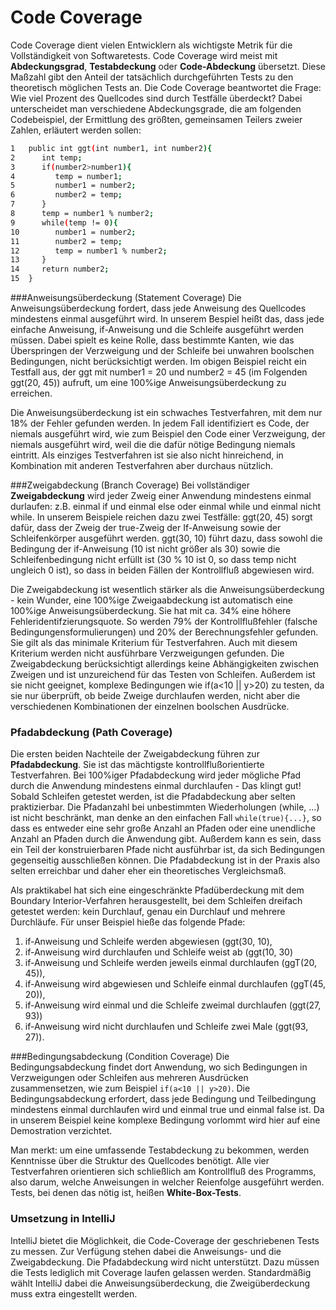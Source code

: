 # Code Coverage

Code Coverage dient vielen Entwicklern als wichtigste Metrik für die Vollständigkeit von Softwaretests. Code Coverage wird meist mit 
**Abdeckungsgrad**, **Testabdeckung** oder **Code-Abdeckung** übersetzt. Diese Maßzahl gibt den Anteil der tatsächlich durchgeführten 
Tests zu den theoretisch möglichen Tests an. Die Code Coverage beantwortet die Frage: Wie viel Prozent des Quellcodes sind durch 
Testfälle überdeckt? Dabei unterscheidet man verschiedene Abdeckungsgrade, die am folgenden Codebeispiel, der Ermittlung des größten, 
gemeinsamen Teilers zweier Zahlen, erläutert werden sollen:

```sh 
1   public int ggt(int number1, int number2){ 
2      int temp; 
3      if(number2>number1){ 
4         temp = number1;
5         number1 = number2;
6         number2 = temp;  
7      } 
8      temp = number1 % number2;
9      while(temp != 0){
10        number1 = number2;
11        number2 = temp;
12        temp = number1 % number2;
13     } 
14     return number2; 
15  } 
```

###Anweisungsüberdeckung (Statement Coverage)
Die Anweisungsüberdeckung fordert, dass jede Anweisung des Quellcodes mindestens einmal ausgeführt wird. In unserem Bespiel heißt das,
dass jede einfache Anweisung, if-Anweisung und die Schleife ausgeführt werden müssen. Dabei spielt es keine Rolle, dass bestimmte Kanten,
wie das Überspringen der Verzweigung und der Schleife bei unwahren boolschen Bedingungen, nicht berücksichtigt werden. Im obigen Beispiel
reicht ein Testfall aus, der ggt mit number1 = 20 und number2 = 45 (im Folgenden ggt(20, 45)) aufruft, um eine 100%ige Anweisungsüberdeckung zu 
erreichen. 

Die Anweisungsüberdeckung ist ein schwaches Testverfahren, mit dem nur 18% der Fehler gefunden werden. In jedem Fall identifiziert es Code,
der niemals ausgeführt wird, wie zum Beispiel den Code einer Verzweigung, der niemals ausgeführt wird, weil die die dafür nötige Bedingung
niemals eintritt. Als einziges Testverfahren ist sie also nicht hinreichend, in Kombination mit anderen Testverfahren aber durchaus nützlich. 

###Zweigabdeckung (Branch Coverage)
Bei vollständiger **Zweigabdeckung**  wird jeder Zweig einer Anwendung mindestens einmal durlaufen: z.B. einmal if und einmal else oder einmal
while und einmal nicht while. In unserem Beispiele reichen dazu zwei Testfälle: ggt(20, 45) sorgt dafür, dass der Zweig der true-Zweig der If-Anweisung 
sowie der Schleifenkörper ausgeführt werden. ggt(30, 10) führt dazu, dass sowohl die Bedingung der if-Anweisung (10 ist nicht größer als 30) sowie
die Schleifenbedingung nicht erfüllt ist (30 % 10 ist 0, so dass temp nicht ungleich 0 ist), so dass in beiden Fällen der Kontrollfluß
abgewiesen wird. 

Die Zweigabdeckung ist wesentlich stärker als die Anweisungsüberdeckung - kein Wunder, eine 100%ige Zweigaabdeckung ist automatisch eine 100%ige
Anweisungsüberdeckung. Sie hat mit ca. 34% eine höhere Fehleridentifzierungsquote. So werden 79% der Kontrollflußfehler (falsche Bedingungensformulierungen)
und 20% der Berechnungsfehler gefunden. Sie gilt als das minimale Kriterium für Testverfahren. Auch mit diesem Kriterium werden nicht ausführbare
Verzweigungen gefunden. 
Die Zweigabdeckung berücksichtigt allerdings keine Abhängigkeiten zwischen Zweigen und ist unzureichend für das Testen von Schleifen. Außerdem 
ist sie nicht geeignet, komplexe Bedingungen wie if(a<10 || y>20) zu testen, da sie nur überprüft, ob beide Zweige durchlaufen werden, nicht aber die 
verschiedenen Kombinationen der einzelnen boolschen Ausdrücke. 

### Pfadabdeckung (Path Coverage)
Die ersten beiden Nachteile der Zweigabdeckung führen zur **Pfadabdeckung**. Sie ist das mächtigste kontrollflußorientierte Testverfahren. Bei 
100%iger Pfadabdeckung wird jeder mögliche Pfad durch die Anwendung mindestens einmal durchlaufen - Das klingt gut! Sobald Schleifen getestet werden,
ist die Pfadabdeckung aber selten praktizierbar. Die Pfadanzahl bei unbestimmten Wiederholungen (while, ...) ist nicht beschränkt, man denke an den
einfachen Fall `while(true){...}`, so dass es entweder eine sehr große Anzahl an Pfaden oder eine unendliche Anzahl an Pfaden durch die Anwendung gibt.
Außerdem kann es sein, dass ein Teil der konstruierbaren Pfade nicht ausführbar ist, da sich Bedingungen gegenseitig ausschließen können. Die 
Pfadabdeckung ist in der Praxis also selten erreichbar und daher eher ein theoretisches Vergleichsmaß. 

Als praktikabel hat sich eine eingeschränkte Pfadüberdeckung mit dem Boundary Interior-Verfahren herausgestellt, bei dem Schleifen dreifach getestet werden: 
kein Durchlauf, genau ein Durchlauf und mehrere Durchläufe. Für unser Beispiel hieße das folgende Pfade: 
1. if-Anweisung und Schleife werden abgewiesen (ggt(30, 10),  
2. if-Anweisung wird durchlaufen und Schleife weist ab (ggt(10, 30) 
3. if-Anweisung und Schleife werden jeweils einmal durchlaufen (ggT(20, 45)), 
4. if-Anweisung wird abgewiesen und Schleife einmal durchlaufen (ggT(45, 20)), 
5. if-Anweisung wird einmal und die Schleife zweimal durchlaufen (ggt(27, 93)) 
6. if-Anweisung wird nicht durchlaufen und Schleife zwei Male (ggt(93, 27)). 

###Bedingungsabdeckung (Condition Coverage) 
Die Bedingungsabdeckung findet dort Anwendung, wo sich Bedingungen in Verzweigungen oder Schleifen aus mehreren Ausdrücken zusammensetzen, 
wie zum Beispiel `if(a<10 || y>20)`. Die Bedingungsabdeckung erfordert, dass jede Bedingung und Teilbedingung mindestens einmal durchlaufen wird 
und einmal true und einmal false ist. Da in unserem Beispiel keine komplexe Bedingung vorlommt wird hier auf eine Demostration verzichtet. 


Man merkt: um eine umfassende Testabdeckung zu bekommen, werden Kenntnisse über die Struktur des Quellcodes benötigt. Alle vier 
Testverfahren orientieren sich schließlich am Kontrollfluß des Programms, also darum, welche Anweisungen in welcher Reienfolge ausgeführt 
werden. Tests, bei denen das nötig ist, heißen **White-Box-Tests**.

### Umsetzung in IntelliJ

IntelliJ bietet die Möglichkeit, die Code-Coverage der geschriebenen Tests zu messen. Zur Verfügung stehen dabei die Anweisungs- und die 
Zweigabdeckung. Die Pfadabdeckung wird nicht unterstützt. Dazu müssen die Tests lediglich mit Coverage laufen gelassen werden. Standardmäßig
wählt IntelliJ dabei die Anweisungsüberdeckung, die Zweigüberdeckung muss extra eingestellt werden.